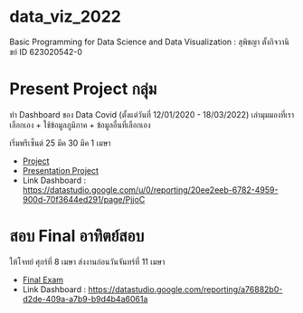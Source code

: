 # data_viz_2022
Basic Programming for Data Science and Data Visualization : สุพิชญา ตั้งกิจวานิชย์ ID 623020542-0

# Present Project กลุ่ม

ทำ Dashboard ของ Data Covid (ตั้งแต่วันที่ 12/01/2020 - 18/03/2022) เล่ามุมมองที่เราเลือกเอง + ใช้ข้อมูลภูมิภาค + ข้อมูลอื่นที่เลือกเอง

เริ่มพรีเซ็นต์ 25 มีค 30 มีค 1 เมษา
 * [Project](https://github.com/SupidchayaTangkidwanich/data_viz_2022/blob/main/Data_Viz_Project.ipynb)
 * [Presentation Project](https://github.com/SupidchayaTangkidwanich/data_viz_2022/blob/main/%E0%B8%AA%E0%B9%84%E0%B8%A5%E0%B8%94%E0%B9%8C%E0%B8%87%E0%B8%B2%E0%B8%99%20Project%20%E0%B8%81%E0%B8%A5%E0%B8%B8%E0%B9%88%E0%B8%A1%E0%B8%88%E0%B8%A3%E0%B8%B4%E0%B8%87%E0%B9%83%E0%B8%88.pdf)
* Link Dashboard : https://datastudio.google.com/u/0/reporting/20ee2eeb-6782-4959-900d-70f3644ed291/page/PjjoC 

# สอบ Final อาทิตย์สอบ
ให้โจทย์ ศุกร์ที่ 8 เมษา ส่งงานก่อนวันจันทร์ที่ 11 เมษา
* [Final Exam](https://github.com/SupidchayaTangkidwanich/data_viz_2022/blob/main/Final_Exam.ipynb)
* Link Dashboard : https://datastudio.google.com/reporting/a76882b0-d2de-409a-a7b9-b9d4b4a6061a
